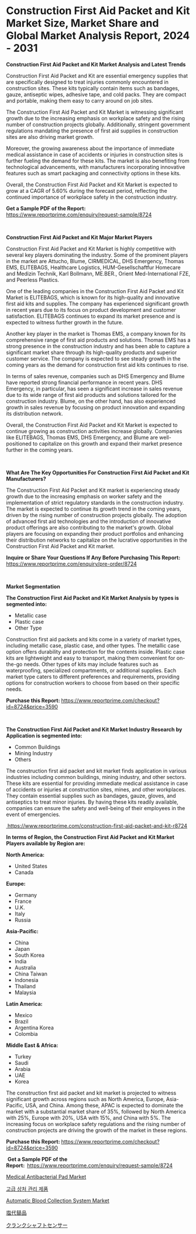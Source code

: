 <p><h1>Construction First Aid Packet and Kit Market Size, Market Share and Global Market Analysis Report, 2024 - 2031</h1></p><p><strong>Construction First Aid Packet and Kit Market Analysis and Latest Trends</strong></p>
<p><p>Construction First Aid Packet and Kit are essential emergency supplies that are specifically designed to treat injuries commonly encountered in construction sites. These kits typically contain items such as bandages, gauze, antiseptic wipes, adhesive tape, and cold packs. They are compact and portable, making them easy to carry around on job sites.</p><p>The Construction First Aid Packet and Kit Market is witnessing significant growth due to the increasing emphasis on workplace safety and the rising number of construction projects globally. Additionally, stringent government regulations mandating the presence of first aid supplies in construction sites are also driving market growth.</p><p>Moreover, the growing awareness about the importance of immediate medical assistance in case of accidents or injuries in construction sites is further fueling the demand for these kits. The market is also benefiting from technological advancements, with manufacturers incorporating innovative features such as smart packaging and connectivity options in these kits.</p><p>Overall, the Construction First Aid Packet and Kit Market is expected to grow at a CAGR of 5.60% during the forecast period, reflecting the continued importance of workplace safety in the construction industry.</p></p>
<p><strong>Get a Sample PDF of the Report:&nbsp;</strong> <a href="https://www.reportprime.com/enquiry/request-sample/8724">https://www.reportprime.com/enquiry/request-sample/8724</a></p>
<p>&nbsp;</p>
<p><strong>Construction First Aid Packet and Kit Major Market Players</strong></p>
<p><p>Construction First Aid Packet and Kit Market is highly competitive with several key players dominating the industry. Some of the prominent players in the market are Attucho, Blume, CIRMEDICAL, DHS Emergency, Thomas EMS, ELITEBAGS, Healthcare Logistics, HUM-Gesellschaftfur Homecare and Medizin Technik, Karl Bollmann, ME.BER., Orient Med-International FZE, and Peerless Plastics.</p><p>One of the leading companies in the Construction First Aid Packet and Kit Market is ELITEBAGS, which is known for its high-quality and innovative first aid kits and supplies. The company has experienced significant growth in recent years due to its focus on product development and customer satisfaction. ELITEBAGS continues to expand its market presence and is expected to witness further growth in the future.</p><p>Another key player in the market is Thomas EMS, a company known for its comprehensive range of first aid products and solutions. Thomas EMS has a strong presence in the construction industry and has been able to capture a significant market share through its high-quality products and superior customer service. The company is expected to see steady growth in the coming years as the demand for construction first aid kits continues to rise.</p><p>In terms of sales revenue, companies such as DHS Emergency and Blume have reported strong financial performance in recent years. DHS Emergency, in particular, has seen a significant increase in sales revenue due to its wide range of first aid products and solutions tailored for the construction industry. Blume, on the other hand, has also experienced growth in sales revenue by focusing on product innovation and expanding its distribution network.</p><p>Overall, the Construction First Aid Packet and Kit Market is expected to continue growing as construction activities increase globally. Companies like ELITEBAGS, Thomas EMS, DHS Emergency, and Blume are well-positioned to capitalize on this growth and expand their market presence further in the coming years.</p></p>
<p>&nbsp;</p>
<p><strong>What Are The Key Opportunities For Construction First Aid Packet and Kit Manufacturers?</strong></p>
<p><p>The Construction First Aid Packet and Kit market is experiencing steady growth due to the increasing emphasis on worker safety and the implementation of strict regulatory standards in the construction industry. The market is expected to continue its growth trend in the coming years, driven by the rising number of construction projects globally. The adoption of advanced first aid technologies and the introduction of innovative product offerings are also contributing to the market's growth. Global players are focusing on expanding their product portfolios and enhancing their distribution networks to capitalize on the lucrative opportunities in the Construction First Aid Packet and Kit market.</p></p>
<p><strong>Inquire or Share Your Questions If Any Before Purchasing This Report:</strong> <a href="https://www.reportprime.com/enquiry/pre-order/8724">https://www.reportprime.com/enquiry/pre-order/8724</a></p>
<p>&nbsp;</p>
<p><strong>Market Segmentation</strong></p>
<p><strong>The Construction First Aid Packet and Kit Market Analysis by types is segmented into:</strong></p>
<p><ul><li>Metallic case</li><li>Plastic case</li><li>Other Type</li></ul></p>
<p><p>Construction first aid packets and kits come in a variety of market types, including metallic case, plastic case, and other types. The metallic case option offers durability and protection for the contents inside. Plastic case kits are lightweight and easy to transport, making them convenient for on-the-go needs. Other types of kits may include features such as waterproofing, specialized compartments, or additional supplies. Each market type caters to different preferences and requirements, providing options for construction workers to choose from based on their specific needs.</p></p>
<p><strong>Purchase this Report:&nbsp;</strong><a href="https://www.reportprime.com/checkout?id=8724&price=3590">https://www.reportprime.com/checkout?id=8724&price=3590</a></p>
<p>&nbsp;</p>
<p><strong>The Construction First Aid Packet and Kit Market Industry Research by Application is segmented into:</strong></p>
<p><ul><li>Common Buildings</li><li>Mining Industry</li><li>Others</li></ul></p>
<p><p>The construction first aid packet and kit market finds application in various industries including common buildings, mining industry, and other sectors. These kits are essential for providing immediate medical assistance in case of accidents or injuries at construction sites, mines, and other workplaces. They contain essential supplies such as bandages, gauze, gloves, and antiseptics to treat minor injuries. By having these kits readily available, companies can ensure the safety and well-being of their employees in the event of emergencies.</p></p>
<p><a href="https://www.reportprime.com/construction-first-aid-packet-and-kit-r8724">&nbsp;https://www.reportprime.com/construction-first-aid-packet-and-kit-r8724</a></p>
<p><strong>In terms of Region, the Construction First Aid Packet and Kit Market Players available by Region are:</strong></p>
<p>
    <p> <strong> North America: </strong>
        <ul>
            <li>United States</li>
            <li>Canada</li>
        </ul>
        </p> 
    <p> <strong> Europe: </strong>
        <ul>
            <li>Germany</li>
            <li>France</li>
            <li>U.K.</li>
            <li>Italy</li>
            <li>Russia</li>
        </ul>
        </p> 
    <p> <strong> Asia-Pacific: </strong>
        <ul>
            <li>China</li>
            <li>Japan</li>
            <li>South Korea</li>
            <li>India</li>
            <li>Australia</li>
            <li>China Taiwan</li>
            <li>Indonesia</li>
            <li>Thailand</li>
            <li>Malaysia</li>
        </ul>
        </p> 
    <p> <strong> Latin America: </strong>
        <ul>
            <li>Mexico</li>
            <li>Brazil</li>
            <li>Argentina Korea</li>
            <li>Colombia</li>
        </ul>
        </p> 
    <p> <strong> Middle East & Africa: </strong>
        <ul>
            <li>Turkey</li>
            <li>Saudi</li>
            <li>Arabia</li>
            <li>UAE</li>
            <li>Korea</li>
        </ul>
    </p>
    </p>
<p><p>The construction first aid packet and kit market is projected to witness significant growth across regions such as North America, Europe, Asia-Pacific, USA, and China. Among these, APAC is expected to dominate the market with a substantial market share of 35%, followed by North America with 25%, Europe with 20%, USA with 15%, and China with 5%. The increasing focus on workplace safety regulations and the rising number of construction projects are driving the growth of the market in these regions.</p></p>
<p><strong>Purchase this Report: </strong><a href="https://www.reportprime.com/checkout?id=8724&price=3590">https://www.reportprime.com/checkout?id=8724&price=3590</a></p>
<p>&nbsp;<strong>Get a Sample PDF of the Report:&nbsp;&nbsp;</strong><a href="https://www.reportprime.com/enquiry/request-sample/8724">https://www.reportprime.com/enquiry/request-sample/8724</a></p>
<p><strong></strong></p>
<p><p><a href="https://github.com/elizabethdagraca/Market-Research-Report-List-4/blob/main/medical-antibacterial-pad-market.md">Medical Antibacterial Pad Market</a></p><p><a href="https://github.com/marufmohassin05/Market-Research-Report-List-1/blob/main/830739697081.md">고급 상처 관리 제품</a></p><p><a href="https://github.com/mbisetmhermsr/Market-Research-Report-List-3/blob/main/automatic-blood-collection-system-market.md">Automatic Blood Collection System Market</a></p><p><a href="https://github.com/RodHoppe07/Market-Research-Report-List-2/blob/main/136596075909.md">塩代替品</a></p><p><a href="https://github.com/reliezer65/Market-Research-Report-List-2/blob/main/412625975960.md">クランクシャフトセンサー</a></p></p>